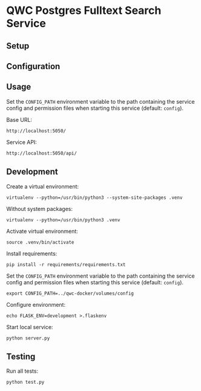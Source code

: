 QWC Postgres Fulltext Search Service
====================================

Setup
-----

Configuration
-------------

Usage
-----

Set the `CONFIG_PATH` environment variable to the path containing the service config and permission files when starting this service (default: `config`).

Base URL:

    http://localhost:5050/

Service API:

    http://localhost:5050/api/

Development
-----------

Create a virtual environment:

    virtualenv --python=/usr/bin/python3 --system-site-packages .venv

Without system packages:

    virtualenv --python=/usr/bin/python3 .venv

Activate virtual environment:

    source .venv/bin/activate

Install requirements:

    pip install -r requirements/requirements.txt

Set the `CONFIG_PATH` environment variable to the path containing the service config and permission files when starting this service (default: `config`).

    export CONFIG_PATH=../qwc-docker/volumes/config

Configure environment:

    echo FLASK_ENV=development >.flaskenv

Start local service:

    python server.py

Testing
-------

Run all tests:

    python test.py
